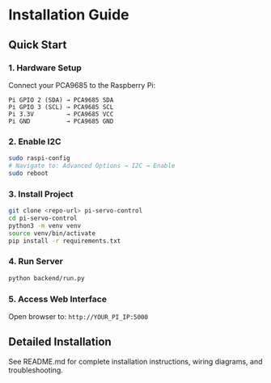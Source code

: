 # Installation Guide

## Quick Start

### 1. Hardware Setup
Connect your PCA9685 to the Raspberry Pi:
```
Pi GPIO 2 (SDA) → PCA9685 SDA
Pi GPIO 3 (SCL) → PCA9685 SCL  
Pi 3.3V         → PCA9685 VCC
Pi GND          → PCA9685 GND
```

### 2. Enable I2C
```bash
sudo raspi-config
# Navigate to: Advanced Options → I2C → Enable
sudo reboot
```

### 3. Install Project
```bash
git clone <repo-url> pi-servo-control
cd pi-servo-control
python3 -m venv venv
source venv/bin/activate
pip install -r requirements.txt
```

### 4. Run Server
```bash
python backend/run.py
```

### 5. Access Web Interface
Open browser to: `http://YOUR_PI_IP:5000`

## Detailed Installation

See README.md for complete installation instructions, wiring diagrams, and troubleshooting.